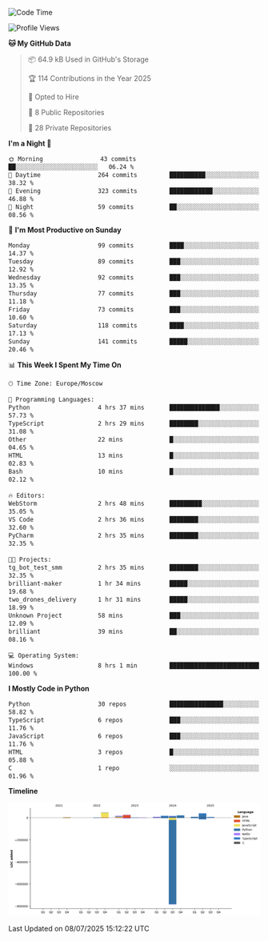 <!--START_SECTION:waka-->
![Code Time](http://img.shields.io/badge/Code%20Time-714%20hrs%2036%20mins-blue)

![Profile Views](http://img.shields.io/badge/Profile%20Views-0-blue)

**🐱 My GitHub Data** 

> 📦 64.9 kB Used in GitHub's Storage 
 > 
> 🏆 114 Contributions in the Year 2025
 > 
> 💼 Opted to Hire
 > 
> 📜 8 Public Repositories 
 > 
> 🔑 28 Private Repositories 
 > 
**I'm a Night 🦉** 

```text
🌞 Morning                43 commits          ██░░░░░░░░░░░░░░░░░░░░░░░   06.24 % 
🌆 Daytime                264 commits         ██████████░░░░░░░░░░░░░░░   38.32 % 
🌃 Evening                323 commits         ████████████░░░░░░░░░░░░░   46.88 % 
🌙 Night                  59 commits          ██░░░░░░░░░░░░░░░░░░░░░░░   08.56 % 
```
📅 **I'm Most Productive on Sunday** 

```text
Monday                   99 commits          ████░░░░░░░░░░░░░░░░░░░░░   14.37 % 
Tuesday                  89 commits          ███░░░░░░░░░░░░░░░░░░░░░░   12.92 % 
Wednesday                92 commits          ███░░░░░░░░░░░░░░░░░░░░░░   13.35 % 
Thursday                 77 commits          ███░░░░░░░░░░░░░░░░░░░░░░   11.18 % 
Friday                   73 commits          ███░░░░░░░░░░░░░░░░░░░░░░   10.60 % 
Saturday                 118 commits         ████░░░░░░░░░░░░░░░░░░░░░   17.13 % 
Sunday                   141 commits         █████░░░░░░░░░░░░░░░░░░░░   20.46 % 
```


📊 **This Week I Spent My Time On** 

```text
🕑︎ Time Zone: Europe/Moscow

💬 Programming Languages: 
Python                   4 hrs 37 mins       ██████████████░░░░░░░░░░░   57.73 % 
TypeScript               2 hrs 29 mins       ████████░░░░░░░░░░░░░░░░░   31.08 % 
Other                    22 mins             █░░░░░░░░░░░░░░░░░░░░░░░░   04.65 % 
HTML                     13 mins             █░░░░░░░░░░░░░░░░░░░░░░░░   02.83 % 
Bash                     10 mins             █░░░░░░░░░░░░░░░░░░░░░░░░   02.12 % 

🔥 Editors: 
WebStorm                 2 hrs 48 mins       █████████░░░░░░░░░░░░░░░░   35.05 % 
VS Code                  2 hrs 36 mins       ████████░░░░░░░░░░░░░░░░░   32.60 % 
PyCharm                  2 hrs 35 mins       ████████░░░░░░░░░░░░░░░░░   32.35 % 

🐱‍💻 Projects: 
tg_bot_test_smm          2 hrs 35 mins       ████████░░░░░░░░░░░░░░░░░   32.35 % 
brilliant-maker          1 hr 34 mins        █████░░░░░░░░░░░░░░░░░░░░   19.68 % 
two_drones_delivery      1 hr 31 mins        █████░░░░░░░░░░░░░░░░░░░░   18.99 % 
Unknown Project          58 mins             ███░░░░░░░░░░░░░░░░░░░░░░   12.09 % 
brilliant                39 mins             ██░░░░░░░░░░░░░░░░░░░░░░░   08.16 % 

💻 Operating System: 
Windows                  8 hrs 1 min         █████████████████████████   100.00 % 
```

**I Mostly Code in Python** 

```text
Python                   30 repos            ███████████████░░░░░░░░░░   58.82 % 
TypeScript               6 repos             ███░░░░░░░░░░░░░░░░░░░░░░   11.76 % 
JavaScript               6 repos             ███░░░░░░░░░░░░░░░░░░░░░░   11.76 % 
HTML                     3 repos             █░░░░░░░░░░░░░░░░░░░░░░░░   05.88 % 
C                        1 repo              ░░░░░░░░░░░░░░░░░░░░░░░░░   01.96 % 
```



**Timeline**

![Lines of Code chart](https://raw.githubusercontent.com/adlemx/adlemx/main/assets/bar_graph.png)


 Last Updated on 08/07/2025 15:12:22 UTC
<!--END_SECTION:waka-->
